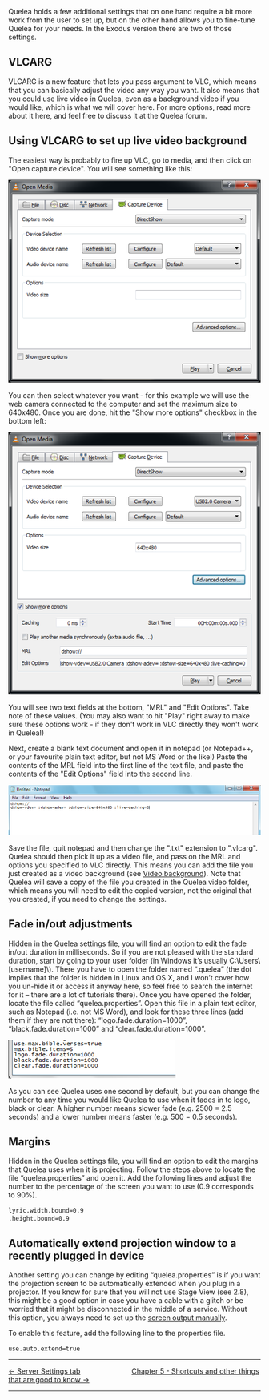 Quelea holds a few additional settings that on one hand require a bit
more work from the user to set up, but on the other hand allows you to
fine-tune Quelea for your needs. In the Exodus version there are two of
those settings.

## VLCARG

VLCARG is a new feature that lets you pass argument to VLC, which means
that you can basically adjust the video any way you want. It also means
that you could use live video in Quelea, even as a background video if
you would like, which is what we will cover here. For more options, read
more about it here, and feel free to discuss it at the Quelea forum.

## Using VLCARG to set up live video background

The easiest way is probably to fire up VLC, go to media, and then click
on "Open capture device". You will see something like this:

![<File:Quelea> manual-e-079.png](Quelea_manual-e-079.png
"File:Quelea manual-e-079.png")

You can then select whatever you want - for this example we will use the
web camera connected to the computer and set the maximum size to
640x480. Once you are done, hit the "Show more options" checkbox in the
bottom left:

![<File:Quelea> manual-e-080.png](Quelea_manual-e-080.png
"File:Quelea manual-e-080.png")

You will see two text fields at the bottom, "MRL" and "Edit Options".
Take note of these values. (You may also want to hit "Play" right away
to make sure these options work - if they don't work in VLC directly
they won't work in Quelea\!)

Next, create a blank text document and open it in notepad (or Notepad++,
or your favourite plain text editor, but not MS Word or the like\!)
Paste the contents of the MRL field into the first line of the text
file, and paste the contents of the "Edit Options" field into the second
line.

![<File:Quelea> manual-e-081.png](Quelea_manual-e-081.png
"File:Quelea manual-e-081.png")

Save the file, quit notepad and then change the ".txt" extension to
".vlcarg". Quelea should then pick it up as a video file, and pass on
the MRL and options you specified to VLC directly. This means you can
add the file you just created as a video background (see [Video
background](Themes.md#video-background "Themes")). Note that Quelea will
save a copy of the file you created in the Quelea video folder, which
means you will need to edit the copied version, not the original that
you created, if you need to change the settings.

## Fade in/out adjustments

Hidden in the Quelea settings file, you will find an option to edit the
fade in/out duration in milliseconds. So if you are not pleased with the
standard duration, start by going to your user folder (in Windows it’s
usually C:\\Users\\ \[username\]\\). There you have to open the folder
named “.quelea” (the dot implies that the folder is hidden in Linux and
OS X, and I won’t cover how you un-hide it or access it anyway here, so
feel free to search the internet for it – there are a lot of tutorials
there). Once you have opened the folder, locate the file called
“quelea.properties”. Open this file in a plain text editor, such as
Notepad (i.e. not MS Word), and look for these three lines (add them if
they are not there): “logo.fade.duration=1000”,
“black.fade.duration=1000” and “clear.fade.duration=1000”.

![<File:Quelea> manual-e-082.png](Quelea_manual-e-082.png
"File:Quelea manual-e-082.png")

As you can see Quelea uses one second by default, but you can change the
number to any time you would like Quelea to use when it fades in to
logo, black or clear. A higher number means slower fade (e.g. 2500 = 2.5
seconds) and a lower number means faster (e.g. 500 = 0.5 seconds).

## Margins

Hidden in the Quelea settings file, you will find an option to edit the
margins that Quelea uses when it is projecting. Follow the steps above
to locate the file “quelea.properties” and open it. Add the following
lines and adjust the number to the percentage of the screen you want to
use (0.9 corresponds to
90%).

```
lyric.width.bound=0.9
.height.bound=0.9
```

## Automatically extend projection window to a recently plugged in device

Another setting you can change by editing “quelea.properties” is if you
want the projection screen to be automatically extended when you plug in
a projector. If you know for sure that you will not use Stage View (see
2.8), this might be a good option in case you have a cable with a glitch
or be worried that it might be disconnected in the middle of a service.
Without this option, you always need to set up the [screen output
manually](Display_tab.md "Display tab").

To enable this feature, add the following line to the properties file.

```
use.auto.extend=true
```

-----



[← Server Settings tab](Server_Settings_tab.md "Server Settings tab")
&nbsp;&nbsp;&nbsp;&nbsp;&nbsp;&nbsp;&nbsp;&nbsp;&nbsp;&nbsp;&nbsp;&nbsp;&nbsp;&nbsp;&nbsp;&nbsp;&nbsp;&nbsp;&nbsp;&nbsp;&nbsp;&nbsp;&nbsp;&nbsp; [Chapter 5 - Shortcuts and other things that
are good to know
→](Shortcuts_and_other_things_that_are_good_to_know.md "Shortcuts and other things that
are good to know")

---
